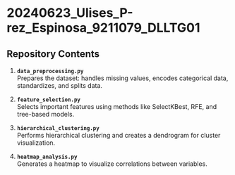 # 20240623_Ulises_P-rez_Espinosa_9211079_DLLTG01
## Repository Contents

1. **`data_preprocessing.py`**  
   Prepares the dataset: handles missing values, encodes categorical data, standardizes, and splits data.

2. **`feature_selection.py`**  
   Selects important features using methods like SelectKBest, RFE, and tree-based models.

3. **`hierarchical_clustering.py`**  
   Performs hierarchical clustering and creates a dendrogram for cluster visualization.

4. **`heatmap_analysis.py`**  
   Generates a heatmap to visualize correlations between variables.

